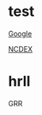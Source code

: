 # test
<html>
<head>

</head>

<body>
  <a href="https://www.google.com/">Google</a>
  
  <a href="https://ncdex.com/market-watch/live_quotes?instr_name=0&symbol%5B%5D=SYBEANIDR&exp_date=0">NCDEX</a>
  
<h1>hrll</h1>
GRR</body>
<html>
